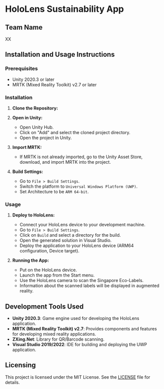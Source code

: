 # HoloLens Sustainability App

## Team Name
XX

## Installation and Usage Instructions

### Prerequisites
- Unity 2020.3 or later
- MRTK (Mixed Reality Toolkit) v2.7 or later

### Installation
1. **Clone the Repository:**

2. **Open in Unity:**
   - Open Unity Hub.
   - Click on "Add" and select the cloned project directory.
   - Open the project in Unity.

3. **Import MRTK:**
   - If MRTK is not already imported, go to the Unity Asset Store, download, and import MRTK into the project.

4. **Build Settings:**
   - Go to `File > Build Settings`.
   - Switch the platform to `Universal Windows Platform (UWP)`.
   - Set Architecture to be `ARM 64-bit`.

### Usage

1. **Deploy to HoloLens:**
   - Connect your HoloLens device to your development machine.
   - Go to `File > Build Settings`.
   - Click on `Build` and select a directory for the build.
   - Open the generated solution in Visual Studio.
   - Deploy the application to your HoloLens device (ARM64 configuration, Device target).

2. **Running the App:**
   - Put on the HoloLens device.
   - Launch the app from the Start menu.
   - Use the HoloLens camera to scan the Singapore Eco-Labels.
   - Information about the scanned labels will be displayed in augmented reality.

## Development Tools Used
- **Unity 2020.3**: Game engine used for developing the HoloLens application.
- **MRTK (Mixed Reality Toolkit) v2.7**: Provides components and features for developing mixed reality applications.
- **ZXing.Net**: Library for QR/Barcode scanning.
- **Visual Studio 2019/2022**: IDE for building and deploying the UWP application.

## Licensing
This project is licensed under the MIT License. See the [LICENSE](LICENSE) file for details.
